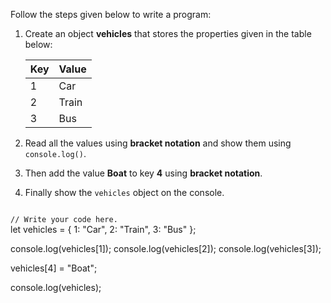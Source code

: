 Follow the steps given below
to write a program:

1. Create an object **vehicles** that
stores the properties given in the table below:

    | Key | Value |
    | --- | ----- |
    | 1   | Car   |
    | 2   | Train |
    | 3   | Bus   |

2. Read all the values using **bracket notation**
and
show them using `console.log()`.

3. Then add the value **Boat** to
key **4** using **bracket notation**.

4. Finally show the `vehicles` object on
the console.

<Editor lang="javascript" type="exercise">
<code>
// Write your code here.
</code>

<solution>
let vehicles = {
  1: "Car",
  2: "Train",
  3: "Bus"
};

console.log(vehicles[1]);
console.log(vehicles[2]);
console.log(vehicles[3]);

vehicles[4] = "Boat";

console.log(vehicles);
</solution>
</Editor>